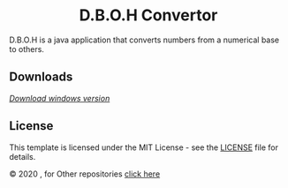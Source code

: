 <h1 align="center">D.B.O.H Convertor</h1>  

D.B.O.H is a java application that converts numbers from a numerical base to others. 

## Downloads

*[Download windows version](https://github.com/joaquimInteresting/packages/dboh.exe)*

## License

This template is licensed under the MIT License - see the [LICENSE](LICENSE) file for details.

&copy; 2020 , for Other repositories [click here](https://github.com/joaquimInteresting)